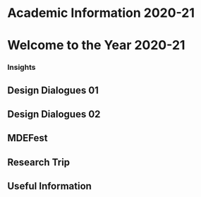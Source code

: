 Academic Information 2020-21
======================

# Welcome to the Year 2020-21

### Insights  

## Design Dialogues 01


## Design Dialogues 02


## MDEFest

## Research Trip

## Useful Information
